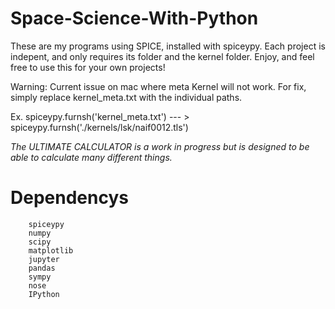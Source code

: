 # Space-Science-With-Python
These are my programs using SPICE, installed with spiceypy.
Each project is indepent, and only requires its folder and the kernel folder.
Enjoy, and feel free to use this for your own projects!

Warning: Current issue on mac where meta Kernel will not work. For fix, simply replace
kernel_meta.txt with the individual paths.

Ex.
spiceypy.furnsh('kernel_meta.txt') --- > spiceypy.furnsh('./kernels/lsk/naif0012.tls')

*The ULTIMATE CALCULATOR is a work in progress but is designed to be able to calculate many different things.*

# Dependencys
```
    spiceypy
    numpy
    scipy
    matplotlib
    jupyter
    pandas
    sympy
    nose
    IPython
```
